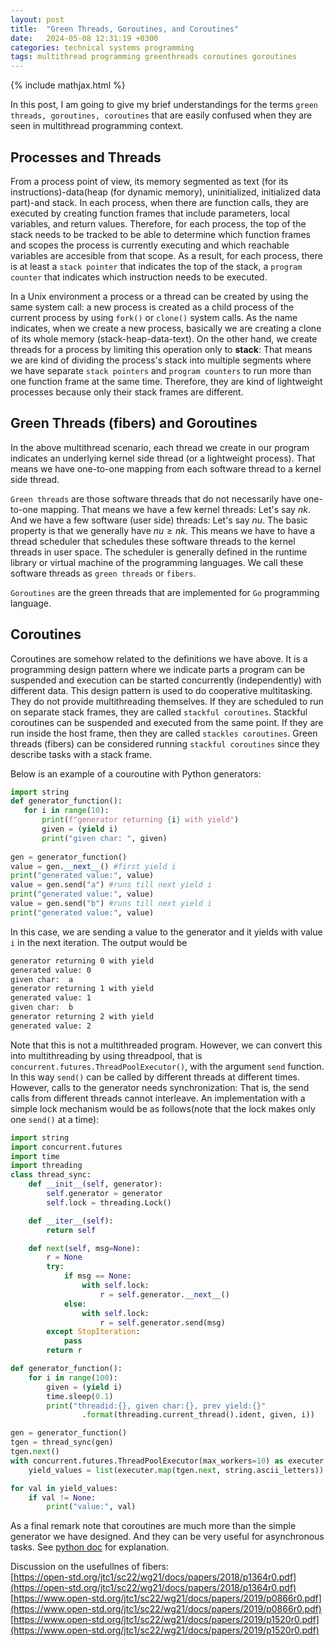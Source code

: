 ```yaml
---
layout: post
title:  "Green Threads, Goroutines, and Coroutines"
date:   2024-05-08 12:31:19 +0300
categories: technical systems programming
tags: multithread programming greenthreads coroutines goroutines
---
```

{% include mathjax.html %}

In this post, I am going to give my brief understandings for the terms `green threads, goroutines, coroutines` that are easily confused  when they are seen in multithread programming context.

## Processes and Threads
From a process point of view, its memory segmented as text (for its instructions)-data(heap (for dynamic memory), uninitialized, initialized data part)-and stack. In each process, when there are function calls, they are executed by creating function frames that include parameters, local variables, and return values. Therefore, for each process, the top of the stack needs to be tracked to be able to determine which function frames and scopes the process is currently executing and which reachable variables are accesible from that scope.
As a result, for each process, there is at least a `stack pointer` that indicates the top of the stack, a `program counter` that indicates which instruction needs to be executed.

In a Unix environment a process or a thread  can be created by using the same system call: a new process is created as a child process of the current process by using `fork()` or `clone()` system calls. As the name indicates, when we create a new process, basically we are creating a clone of its whole memory (stack-heap-data-text).
On the other hand, we create threads for a process by limiting this operation only to  **stack**: That means we are kind of dividing the process's stack into multiple segments where we have separate `stack pointers` and `program counters` to run more than one function frame at the same time. Therefore, they are kind of lightweight processes because only their stack frames are different.

## Green Threads (fibers) and Goroutines
In the above multithread scenario, each thread we create in our program indicates an underlying kernel side thread (or a lightweight process). That means we have one-to-one mapping from each software thread to a kernel side thread.

`Green threads` are those software threads that do not necessarily have one-to-one mapping. That means we have a few kernel threads: Let's say $nk$.
And we have a few software (user side) threads: Let's say $nu$.
The basic property is that we generally have $nu \geq nk$. This means we have to have a thread scheduler that schedules these software threads to the kernel threads in user space. The scheduler is generally defined in the runtime library or virtual machine of the programming languages.
We call these software threads as `green threads` or `fibers`. 


`Goroutines` are the green threads that are implemented for `Go` programming language.

## Coroutines
Coroutines are somehow related to the definitions we have above. It is a programming design pattern where we indicate parts a program can be suspended and execution can be started concurrently (independently) with different data. This design pattern is used to do cooperative multitasking.
They do not provide multithreading themselves. If they are scheduled to run on separate stack frames, they are called `stackful coroutines`. Stackful coroutines can be suspended and executed from the same point. If they are run inside the host frame, then they are called `stackles coroutines`. 
Green threads (fibers) can be considered running `stackful coroutines` since they describe tasks with a stack frame. 

Below is an example of a couroutine with Python generators:
```python
import string
def generator_function():
   for i in range(10):
       print(f"generator returning {i} with yield")
       given = (yield i)
       print("given char: ", given)
  
gen = generator_function()
value = gen.__next__() #first yield i
print("generated value:", value)
value = gen.send("a") #runs till next yield i
print("generated value:", value)
value = gen.send("b") #runs till next yield i
print("generated value:", value)
```
In this case, we are sending a value to the generator and it yields with value `i` in the next iteration.  The output would be
```bash
generator returning 0 with yield
generated value: 0
given char:  a
generator returning 1 with yield
generated value: 1
given char:  b
generator returning 2 with yield
generated value: 2
```

Note that this is not a multithreaded program. However, we can convert this into multithreading  by using threadpool, that is `concurrent.futures.ThreadPoolExecutor()`, with the argument `send` function. In this way `send()` can be called by different threads at different times. However, calls to the generator needs synchronization: That is, the send calls from different threads cannot interleave. An implementation with a simple lock mechanism would be as follows(note that the lock makes only one `send()` at a time):

```python
import string
import concurrent.futures
import time
import threading
class thread_sync:
    def __init__(self, generator):
        self.generator = generator
        self.lock = threading.Lock()

    def __iter__(self):
        return self

    def next(self, msg=None):
        r = None
        try:
            if msg == None:
                with self.lock:
                    r = self.generator.__next__()
            else:
                with self.lock:
                    r = self.generator.send(msg)
        except StopIteration:
            pass
        return r

def generator_function():
    for i in range(100):
        given = (yield i)
        time.sleep(0.1)
        print("threadid:{}, given char:{}, prev yield:{}"
                .format(threading.current_thread().ident, given, i))

gen = generator_function()
tgen = thread_sync(gen)
tgen.next()
with concurrent.futures.ThreadPoolExecutor(max_workers=10) as executer:
    yield_values = list(executer.map(tgen.next, string.ascii_letters))

for val in yield_values:
    if val != None:
        print("value:", val)

```
As a final remark note that coroutines are much more than the simple generator we have designed. And they can be very useful for asynchronous tasks. See [python doc](https://docs.python.org/3/library/asyncio-task.html) for explanation.

Discussion on the usefullnes of fibers:<br/>
[https://open-std.org/jtc1/sc22/wg21/docs/papers/2018/p1364r0.pdf](https://open-std.org/jtc1/sc22/wg21/docs/papers/2018/p1364r0.pdf) <br/>
[https://www.open-std.org/jtc1/sc22/wg21/docs/papers/2019/p0866r0.pdf](https://www.open-std.org/jtc1/sc22/wg21/docs/papers/2019/p0866r0.pdf) <br/>
[https://www.open-std.org/jtc1/sc22/wg21/docs/papers/2019/p1520r0.pdf](https://www.open-std.org/jtc1/sc22/wg21/docs/papers/2019/p1520r0.pdf)  <br/>






